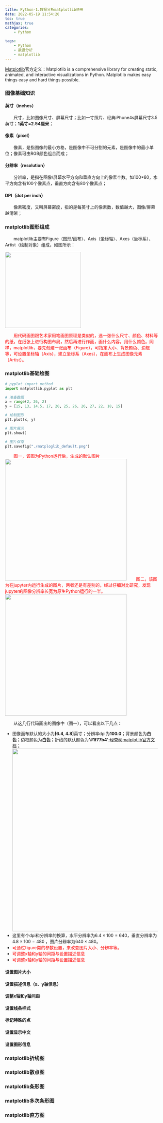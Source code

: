 ```yaml
---
title: Python-1.数据分析matplotlib使用
date: 2022-05-19 11:54:20
toc: true
mathjax: true
categories:
    - Python

tags:
    - Python
    - 数据分析
    - matplotlib
---
```


[Matplotlib][1]官方定义：Matplotlib is a comprehensive library for creating static, animated, and interactive visualizations in Python. Matplotlib makes easy things easy and hard things possible.

<!--more-->

### 图像基础知识

#### 英寸（inches）
&emsp;&emsp;尺寸，比如图像尺寸、屏幕尺寸；比如一寸照片、经典iPhone4s屏幕尺寸3.5英寸；**1英寸=2.54厘米**；

#### 像素（pixel）
&emsp;&emsp;像素，是指图像的最小方格，是图像中不可分割的元素，是图像中的最小单位；像素可由RGB颜色组合而成；

#### 分辨率（resolution）
&emsp;&emsp;分辨率，是指在图像/屏幕水平方向和垂直方向上的像素个数。如100*80，水平方向含有100个像素点，垂直方向含有80个像素点；

#### DPI（dot per inch）
&emsp;&emsp;像素密度，又叫屏幕密度，指的是每英寸上的像素数，数值越大，图像/屏幕越清晰；


### matplotlib图形组成

&emsp;&emsp;matplotlib主要有Figure（图形/画布）、Axis（坐标轴）、Axes（坐标系）、Artist（绘制对象）组成，如图所示：

<img src="/images/matplotlib_1.png" width="250px"></img>

&emsp;&emsp;<font color="##ff0000">用代码画图跟艺术家用笔画图原理是类似的，选一张什么尺寸、颜色、材料等的纸，在纸张上进行构图布局，然后再进行作画，画什么内容，用什么颜色。同样，matplotlib，要先创建一张画布（Figure），可指定大小、背景颜色、边框等，可设置坐标轴（Axis），建立坐标系（Axes），在画布上生成图像元素（Artist）。</font>

### matplotlib基础绘图

```python
# pyplot import method
import matplotlib.pyplot as plt

# 准备数据
x = range(2, 26, 2)
y = [15, 13, 14.5, 17, 20, 25, 26, 26, 27, 22, 18, 15]

# 绘制图形
plt.plot(x, y)

# 图片展示
plt.show()

# 图片保存
plt.savefig("./matploglib_default.png")
```

&emsp;&emsp;<font color="##ff0000">图一，该图为Python运行后，生成的默认图片</font>
<img src="/images/matplotlib_basic_py.png" width="400px"></img>
&emsp;&emsp;<font color="##ff0000">图二，该图为在jupyter内运行生成的图片，两者还是有差别的，经过仔细对比研究，发现jupyter的图像分辨率长宽为原生Python运行的一半。</font>
<img src="/images/matplotlib_basic.png" width="400px"></img>

&emsp;&emsp;从这几行代码画出的图像中（图一），可以看出以下几点：
* 图像画布默认的大小为<b>[6.4, 4.8]</b>英寸；分辨率dpi为<b>100.0</b>；背景颜色为<b>白色</b>；边框颜色为<b>白色</b>；折线的默认颜色为<b>'#1f77b4'</b>;经查阅[matplotlib官方文档][2]；
<img src="/images/matplotlib_figure_args.png" width="600px"></img>
* 这里有个dpi和分辨率的换算，水平分辨率为$6.4\times 100 = 640$，垂直分辨率为$4.8 \times 100 = 480$ ，图片分辨率为$640 \times 480$。
* <font color="##ff0000">可通过figure类的参数设置，来改变图片大小、分辨率等。</font>
* <font color="##ff0000">可调整x轴和y轴的间距与设置描述信息</font>
* <font color="##ff0000">可调整x轴和y轴的间距与设置描述信息</font>

#### 设置图片大小

#### 设置描述信息（x、y轴信息）

#### 调整x轴和y轴间距

#### 设置线条样式

#### 标记特殊的点

#### 设置显示中文

#### 设置图形信息

### matplotlib折线图

### matplotlib散点图

### matplotlib条形图

### matplotlib多次条形图

### matplotlib直方图




[1]:https://matplotlib.org/
[2]:https://matplotlib.org/stable/api/figure_api.html


